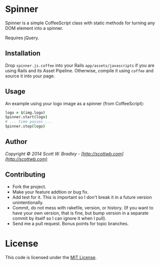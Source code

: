 # Spinner

Spinner is a simple CoffeeScript class with static methods for turning any DOM element into a spinner.

Requires jQuery.

## Installation
Drop `spinner.js.coffee` into your Rails `app/assets/javascripts` if you are using Rails and its Asset Pipeline. Otherwise, compile it using `coffee` and source it into your page.

## Usage

An example using your logo image as a spinner (from CoffeeScript):

```coffee
logo = $(img.logo)
Spinner.start(logo)
# ... time passes ...
Spinner.stop(logo)
```

## Author

_Copyright &copy; 2014 Scott W. Bradley - [http://scottwb.com](http://scottwb.com)_

## Contributing

* Fork the project.
* Make your feature addtion or bug fix.
* Add test for it. This is important so I don't break it in a future version unintentionally.
* Commit, do not mess with rakefile, version, or history. (If you want to have your own version, that is fine, but bump version in a separate commit by itself so I can ignore it when I pull).
* Send me a pull request. Bonus points for topic branches.

# License

This code is licensed under the [MIT License](https://github.com/scottwb/spinner.js/blob/master/LICENSE.md).
